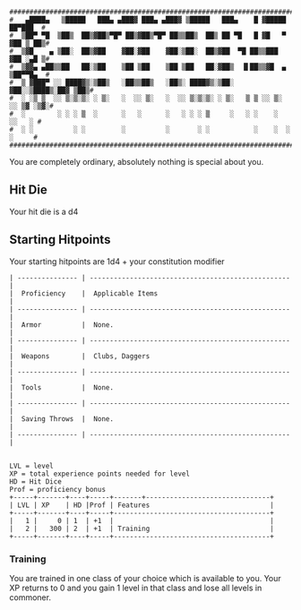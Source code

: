 ```
################################################################################
#   ▄████▄   ▒█████   ███▄ ▄███▓ ███▄ ▄███▓ ▒█████   ███▄    █ ▓█████  ██▀███  #
#  ▒██▀ ▀█  ▒██▒  ██▒▓██▒▀█▀ ██▒▓██▒▀█▀ ██▒▒██▒  ██▒ ██ ▀█   █ ▓█   ▀ ▓██ ▒ ██▒#
#  ▒▓█    ▄ ▒██░  ██▒▓██    ▓██░▓██    ▓██░▒██░  ██▒▓██  ▀█ ██▒▒███   ▓██ ░▄█ ▒#
#  ▒▓▓▄ ▄██▒▒██   ██░▒██    ▒██ ▒██    ▒██ ▒██   ██░▓██▒  ▐▌██▒▒▓█  ▄ ▒██▀▀█▄  #
#  ▒ ▓███▀ ░░ ████▓▒░▒██▒   ░██▒▒██▒   ░██▒░ ████▓▒░▒██░   ▓██░░▒████▒░██▓ ▒██▒#
#  ░ ░▒ ▒  ░░ ▒░▒░▒░ ░ ▒░   ░  ░░ ▒░   ░  ░░ ▒░▒░▒░ ░ ▒░   ▒ ▒ ░░ ▒░ ░░ ▒▓ ░▒▓░#
#  ░        ░ ░ ░ ▒  ░      ░   ░      ░   ░ ░ ░ ▒     ░   ░ ░    ░     ░░   ░ #
#  ░ ░          ░ ░         ░          ░       ░ ░           ░    ░  ░   ░     #
################################################################################

```
You are completely ordinary, absolutely nothing is special about you.

## Hit Die
Your hit die is a d4

## Starting Hitpoints
Your starting hitpoints are 1d4 + your constitution modifier

```
| --------------- | -------------------------------------------------- |
|  Proficiency    |  Applicable Items                                  |
| --------------- | -------------------------------------------------- |
|  Armor          |  None.                                             |
| --------------- | -------------------------------------------------- |
|  Weapons        |  Clubs, Daggers                                    |
| --------------- | -------------------------------------------------- |
|  Tools          |  None.                                             |
| --------------- | -------------------------------------------------- |
|  Saving Throws  |  None.                                             |
| --------------- | -------------------------------------------------- |

```

```

LVL = level
XP = total experience points needed for level
HD = Hit Dice
Prof = proficiency bonus
+-----+-------+----+-----+-------+-------------------------------+
| LVL | XP    | HD |Prof | Features                              |
+-----+-------+----+-----+---------------------------------------+
|   1 |     0 | 1  | +1  |                                       |
|   2 |   300 | 2  | +1  | Training                              |
+-----+-------+----+-----+---------------------------------------+

```

### Training
You are trained in one class of your choice which is available to you. Your XP
returns to 0 and you gain 1 level in that class and lose all levels in commoner.